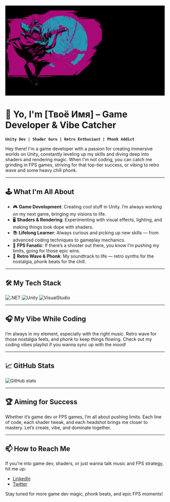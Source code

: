 ![Header](https://github.com/Na9asaki/na9asaki/blob/main/Assets/Background.png)

# 👾 Yo, I'm [Твоё Имя] – Game Developer & Vibe Catcher

**`Unity Dev | Shader Guru | Retro Enthusiast | Phonk Addict`**

Hey there! I'm a game developer with a passion for creating immersive worlds on Unity, constantly leveling up my skills and diving deep into shaders and rendering magic. When I'm not coding, you can catch me grinding in FPS games, striving for that top-tier success, or vibing to retro wave and some heavy chill phonk.

---

## 🕹️ What I'm All About

- 🎮 **Game Development**: Creating cool stuff in Unity. I’m always working on my next game, bringing my visions to life.
- 🖥️ **Shaders & Rendering**: Experimenting with visual effects, lighting, and making things look dope with shaders.
- 📚 **Lifelong Learner**: Always curious and picking up new skills — from advanced coding techniques to gameplay mechanics.
- 🚀 **FPS Fanatic**: If there’s a shooter out there, you know I’m pushing my limits, going for those epic wins.
- 🌌 **Retro Wave & Phonk**: My soundtrack to life — retro synths for the nostalgia, phonk beats for the chill.

---

## 🛠️ My Tech Stack

![.NET](https://img.shields.io/badge/-C#-blue?style=for-the-badge&logo=c%2b%2b)
![Unity](https://img.shields.io/badge/Unity-black?style=for-the-badge&logo=unity)
![VisualStudio](https://img.shields.io/badge/C#-black?style=for-the-badge&logo=sharp)

---

## 🎧 My Vibe While Coding

I’m always in my element, especially with the right music. Retro wave for those nostalgia feels, and phonk to keep things flowing. Check out my coding vibes playlist if you wanna sync up with the mood!

---

## 📈 GitHub Stats

![GitHub stats](https://github-readme-stats.vercel.app/api?username=na9asaki&show_icons=true&theme=radical)

---

## 🏆 Aiming for Success

Whether it’s game dev or FPS games, I’m all about pushing limits. Each line of code, each shader tweak, and each headshot brings me closer to mastery. Let’s create, vibe, and dominate together.

---

## 📫 How to Reach Me

If you're into game dev, shaders, or just wanna talk music and FPS strategy, hit me up:

- [LinkedIn](https://www.linkedin.com/in/Твой_профиль)
- [Twitter](https://twitter.com/Твой_профиль)

Stay tuned for more game dev magic, phonk beats, and epic FPS moments!
